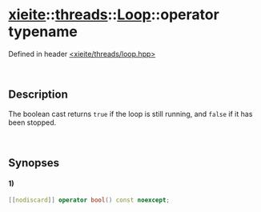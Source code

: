 # [xieite](../../../../../../xieite.md)\:\:[threads](../../../../../../threads.md)\:\:[Loop](../../../../loop.md)\:\:operator typename
Defined in header [<xieite/threads/loop.hpp>](../../../../../../../include/xieite/threads/loop.hpp)

&nbsp;

## Description
The boolean cast returns `true` if the loop is still running, and `false` if it has been stopped.

&nbsp;

## Synopses
#### 1)
```cpp
[[nodiscard]] operator bool() const noexcept;
```
